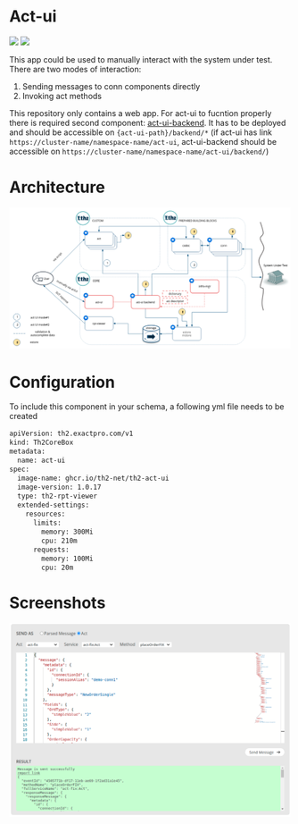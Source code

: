# Act-ui
![](https://img.shields.io/github/package-json/v/th2-net/th2-act-ui)
![](https://img.shields.io/github/workflow/status/th2-net/th2-act-ui/build%20&%20publish%20release%20image%20to%20ghcr.io)

This app could be used to manually interact with the system under test. There are two modes of interaction:
1. Sending messages to conn components directly
2. Invoking act methods

This repository only contains a web app. For act-ui to fucntion properly there is required second component: [act-ui-backend](https://github.com/th2-net/th2-act-ui-backend). It has to be deployed and should be accessible on `{act-ui-path}/backend/*` (if act-ui has link `https://cluster-name/namespace-name/act-ui`, act-ui-backend should be accessible on `https://cluster-name/namespace-name/act-ui/backend/`)

# Architecture
![picture](act-ui-architecture-schema.png)

# Configuration
To include this component in your schema, a following yml file needs to be created
```
apiVersion: th2.exactpro.com/v1
kind: Th2CoreBox
metadata:
  name: act-ui
spec:
  image-name: ghcr.io/th2-net/th2-act-ui
  image-version: 1.0.17
  type: th2-rpt-viewer
  extended-settings:
    resources:
      limits:
        memory: 300Mi
        cpu: 210m
      requests:
        memory: 100Mi
        cpu: 20m

```

# Screenshots
![picture](screenshot.png)
